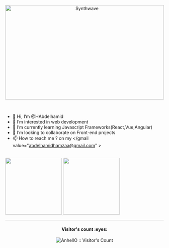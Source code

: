 <p align="center"><img src="https://www.mygo.ge/uploads/blog/1584023795.jpg" alt="Synthwave" height="300" width="100%"></p>

<br>

- 👋 Hi, I’m @HAbdelhamid
- 👀 I’m interested in web development 
- 🌱 I’m currently learning Javascript Frameworks(React,Vue,Angular)
- 💞️ I’m looking to collaborate on Front-end projects
- 📫 How to reach me ? on my </gmail value="abdelhamidhamzaa@gmail.com" > 

<br>

<a href="https://github.com/HAbdelhamid">
  <img height="180em" src="https://github-readme-stats.vercel.app/api?username=HAbdelhamid&theme=tokyonight&show_icons=true"        show_icons=true&title_color=3793c4&icon_color=ffbb00&text_color=ffffff&bg_color=000000 />
  <img height="180em" src="https://github-readme-stats.vercel.app/api/top-langs/?username=HAbdelhamid&theme=tokyonight&layout=compact" />
</a>

<br>

<hr>

<h4 align="center">Visitor's count :eyes:</h4>

<p align="center"><img src="https://profile-counter.glitch.me/{HAbdelhamid}/count.svg" alt="AnhellO :: Visitor's Count" /></p>

<br>

<!---
HAbdelhamid/HAbdelhamid is a ✨ special ✨ repository because its `README.md` (this file) appears on your GitHub profile.
You can click the Preview link to take a look at your changes.
--->
